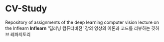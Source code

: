 # CV-Study
Repository of assignments of the deep learning computer vision lecture on the Inflearn
**Inflearn** '딥러닝 컴퓨터비전' 강의 영상의 이론과 코드를 리뷰하는 깃허브 레파지토리
